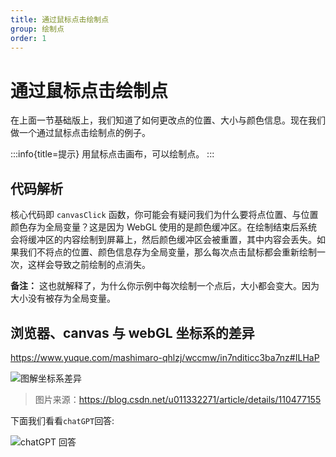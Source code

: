 ```yaml
---
title: 通过鼠标点击绘制点
group: 绘制点
order: 1
---
```


# 通过鼠标点击绘制点

在上面一节基础版上，我们知道了如何更改点的位置、大小与颜色信息。现在我们做一个通过鼠标点击绘制点的例子。

:::info{title=提示}
用鼠标点击画布，可以绘制点。
:::

<code src="../demos/point/advance.tsx" ></code>

## 代码解析

核心代码即 `canvasClick` 函数，你可能会有疑问我们为什么要将点位置、与位置颜色存为全局变量？这是因为 WebGL 使用的是颜色缓冲区。在绘制结束后系统会将缓冲区的内容绘制到屏幕上，然后颜色缓冲区会被重置，其中内容会丢失。如果我们不将点的位置、颜色信息存为全局变量，那么每次点击鼠标都会重新绘制一次，这样会导致之前绘制的点消失。

**备注：** 这也就解释了，为什么你示例中每次绘制一个点后，大小都会变大。因为大小没有被存为全局变量。

## 浏览器、canvas 与 webGL 坐标系的差异

https://www.yuque.com/mashimaro-qhlzj/wccmw/in7nditicc3ba7nz#ILHaP

![图解坐标系差异](https://cdn.nlark.com/yuque/0/2023/png/1393701/1689496204153-5a1a800d-88b2-43c6-b423-11827387ae7d.png)

> 图片来源：https://blog.csdn.net/u011332271/article/details/110477155

下面我们看看`chatGPT`回答:

![chatGPT 回答](https://cdn.nlark.com/yuque/0/2023/png/1393701/1677578165252-ce408582-e7fd-4c29-be7a-ff4f8c6e3cca.png?x-oss-process=image%2Fresize%2Cw_1332%2Climit_0)
